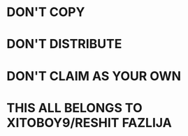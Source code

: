 # DON'T COPY
# DON'T DISTRIBUTE
# DON'T CLAIM AS YOUR OWN
# THIS ALL BELONGS TO XITOBOY9/RESHIT FAZLIJA
